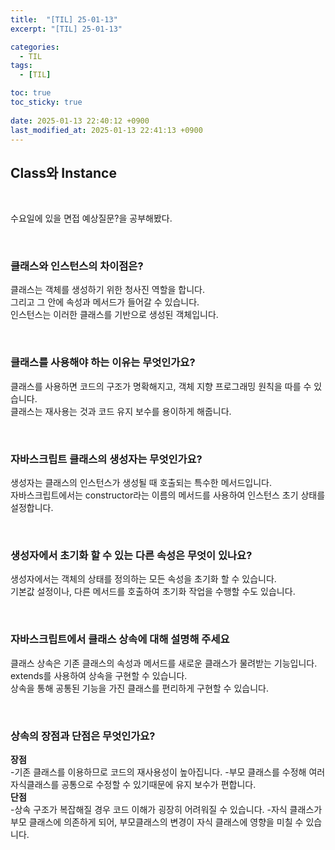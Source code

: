 ```yaml
---
title:  "[TIL] 25-01-13"
excerpt: "[TIL] 25-01-13"

categories:
  - TIL
tags:
  - [TIL]

toc: true
toc_sticky: true
 
date: 2025-01-13 22:40:12 +0900
last_modified_at: 2025-01-13 22:41:13 +0900
---
```


## Class와 Instance

<br>

수요일에 있을 면접 예상질문?을 공부해봤다.

<br>

### 클래스와 인스턴스의 차이점은?

클래스는 객체를 생성하기 위한 청사진 역할을 합니다.  
그리고 그 안에 속성과 메서드가 들어갈 수 있습니다.  
인스턴스는 이러한 클래스를 기반으로 생성된 객체입니다.

<br>

### 클래스를 사용해야 하는 이유는 무엇인가요?

클래스를 사용하면 코드의 구조가 명확해지고, 객체 지향 프로그래밍 원칙을 따를 수 있습니다.  
클래스는 재사용는 것과 코드 유지 보수를 용이하게 해줍니다.

<br>

### 자바스크립트 클래스의 생성자는 무엇인가요?

생성자는 클래스의 인스턴스가 생성될 때 호출되는 특수한 메서드입니다.  
자바스크립트에서는 constructor라는 이름의 메서드를 사용하여 인스턴스 초기 상태를 설정합니다.

<br>

### 생성자에서 초기화 할 수 있는 다른 속성은 무엇이 있나요?

생성자에서는 객체의 상태를 정의하는 모든 속성을 초기화 할 수 있습니다.  
기본값 설정이나, 다른 메서드를 호출하여 초기화 작업을 수행할 수도 있습니다.

<br>

### 자바스크립트에서 클래스 상속에 대해 설명해 주세요

클래스 상속은 기존 클래스의 속성과 메서드를 새로운 클래스가 물려받는 기능입니다.  
extends를 사용하여 상속을 구현할 수 있습니다.  
상속을 통해 공통된 기능을 가진 클래스를 편리하게 구현할 수 있습니다.

<br>

### 상속의 장점과 단점은 무엇인가요?

**장점**  
-기존 클래스를 이용하므로 코드의 재사용성이 높아집니다.
-부모 클래스를 수정해 여러 자식클래스를 공통으로 수정할 수 있기때문에 유지 보수가 편합니다.  
**단점**  
-상속 구조가 복잡해질 경우 코드 이해가 굉장히 어려워질 수 있습니다.
-자식 클래스가 부모 클래스에 의존하게 되어, 부모클래스의 변경이 자식 클래스에 영향을 미칠 수 있습니다.